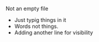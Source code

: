Not an empty file 
- Just typig things in it
- Words not things.
- Adding another line for visibility
